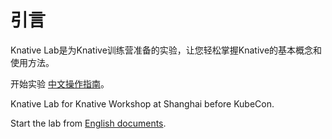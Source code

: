 # 引言

Knative Lab是为Knative训练营准备的实验，让您轻松掌握Knative的基本概念和使用方法。

开始实验 [中文操作指南](01-serving)。


Knative Lab for Knative Workshop at Shanghai before KubeCon. 

Start the lab from [English documents](english-docs). 


